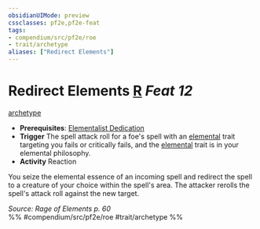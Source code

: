 ```yaml
---
obsidianUIMode: preview
cssclasses: pf2e,pf2e-feat
tags:
- compendium/src/pf2e/roe
- trait/archetype
aliases: ["Redirect Elements"]
---
```

# Redirect Elements  [R](rules/core-rulebook/chapter-9-playing-the-game.md#Actions "Reaction") *Feat 12*  
[archetype](rules/traits/archetype.md "Archetype Feat Trait")  

- **Prerequisites**: [Elementalist Dedication](compendium/feats/elementalist-dedication-roe.md)
- **Trigger** The spell attack roll for a foe's spell with an [elemental](rules/traits/elemental.md "Elemental Creature Type Trait") trait targeting you fails or critically fails, and the [elemental](rules/traits/elemental.md "Elemental Creature Type Trait") trait is in your elemental philosophy.
- **Activity** Reaction

You seize the elemental essence of an incoming spell and redirect the spell to a creature of your choice within the spell's area. The attacker rerolls the spell's attack roll against the new target.

*Source: Rage of Elements p. 60*  
%% #compendium/src/pf2e/roe #trait/archetype %%